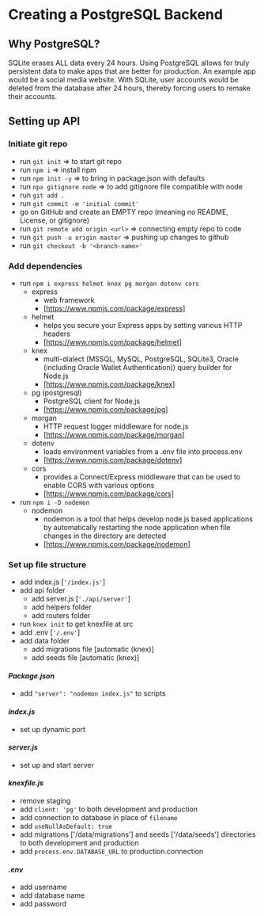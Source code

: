 # Creating a PostgreSQL Backend

## Why PostgreSQL?
SQLite erases ALL data every 24 hours. Using PostgreSQL allows for truly persistent data to make apps that are better for production. An example app would be a social media website. With SQLite, user accounts would be deleted from the database after 24 hours, thereby forcing users to remake their accounts.

## Setting up API

### **Initiate git repo**
  - run `git init` => to start git repo 
  - run `npm i` => install npm
  - run `npm init -y` => to bring in package.json with defaults
  - run `npx gitignore node` => to add gitignore file compatible with node
  - run `git add .`
  - run `git commit -m 'initial commit'`
  - go on GitHub and create an EMPTY repo (meaning no README, License, or gitignore)
  - run `git remote add origin <url>` => connecting empty repo to code
  - run `git push -u origin master` => pushing up changes to github
  - run `git checkout -b '<branch-name>'`

### **Add dependencies**
  - run `npm i express helmet knex pg morgan dotenv cors` 
    - express
      - web framework
      - [https://www.npmjs.com/package/express]
    - helmet
      - helps you secure your Express apps by setting various HTTP headers
      - [https://www.npmjs.com/package/helmet]
    - knex
      - multi-dialect (MSSQL, MySQL, PostgreSQL, SQLite3, Oracle (including Oracle Wallet Authentication)) query builder for Node.js
      - [https://www.npmjs.com/package/knex]
    - pg (postgresql)
      - PostgreSQL client for Node.js
      - [https://www.npmjs.com/package/pg]
    - morgan
      - HTTP request logger middleware for node.js
      - [https://www.npmjs.com/package/morgan]
    - dotenv
      - loads environment variables from a .env file into process.env 
      - [https://www.npmjs.com/package/dotenv]
    - cors 
      - provides a Connect/Express middleware that can be used to enable CORS with various options
      - [https://www.npmjs.com/package/cors]
  - run `npm i -D nodemon`
    - nodemon
      - nodemon is a tool that helps develop node.js based applications by automatically restarting the node application when file changes in the directory are detected
      - [https://www.npmjs.com/package/nodemon]

### **Set up file structure**
  - add index.js [`'/index.js'`]
  - add api folder
    - add server.js [`'./api/server'`]
    - add helpers folder
    - add routers folder
  - run `knex init` to get knexfile at src
  - add .env [`'/.env'`]
  - add data folder
    - add migrations file [automatic (knex)]
    - add seeds file [automatic (knex)]

#### _Package.json_
  - add `"server": "nodemon index.js"` to scripts

#### _index.js_
  - set up dynamic port

#### _server.js_
  - set up and start server

#### _knexfile.js_
  - remove staging
  - add `client: 'pg'` to both development and production
  - add connection to database in place of `filename`
  - add `useNullAsDefault: true`
  - add migrations ['/data/migrations'] and seeds ['/data/seeds'] directories to both development and production
  - add `process.env.DATABASE_URL` to production.connection

#### _.env_
  - add username
  - add database name
  - add password